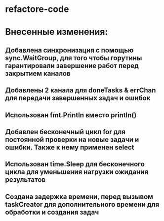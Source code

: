 # refactore-code

# Внесенные изменения:
## Добавлена синхронизация с помощью sync.WaitGroup, для того чтобы горутины гарантировали завершение работ перед закрытием каналов
## Добавлены 2 канала для doneTasks & errChan для передачи завершенных задач и ошибок
## Использован fmt.Println вместо println()
## Добавлен бесконечный цикл for для постоянной проверки на новые задачи и ошибки. Также к нему применен select
## Использован time.Sleep для бесконечного цикла для уменьшения нагрузки ожидания результатов
## Создана задержка времени, перед вызывом taskCreator для дополнительного времени для обработки и создания задач